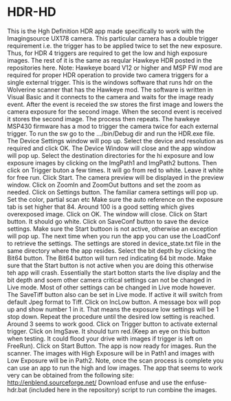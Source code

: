 # HDR-HD
This is the Hgh Definition HDR app made specifically to work with the Imagingsource UX178 camera. This particular camera has a double trigger requirement i.e. the trigger has to be applied twice to set the new exposure. Thus, for HDR 4 triggers are required to get the low and high exposure images. The rest of it is the same as reqular Hawkeye HDR posted in the repositories here.
Note: Hawkeye board V12 or higher and MSP FW mod are required for proper HDR operation to provide two camera triggers for a single external trigger. This is the windows software that runs hdr on the Wolverine scanner that has the Hawkeye mod. The software is written in Visual Basic and it connects to the camera and waits for the image ready event. After the event is receied the sw stores the first image and lowers the camera exposure for the second image. When the second event is received it stores the second image. The process then repeats. The hawkeye MSP430 firmware has a mod to trigger the camera twice for each external trigger. To run the sw go to the .../bin/Debug dir and run the HDR.exe file. The Device Settings window will pop up. Select the device and resolution as required and click OK. The Device Window will close and the app window will pop up. Select the destination directories for the hi exposure and low exposure images by clicking on the ImgPath1 and ImgPath2 buttons. Then click on Trigger buton a few times. It will go from red to white. Leave it white for free run. Click Start. The camera preview will be displayed in the preview window. Click on ZoomIn and ZoomOut buttons and set the zoom as needed. Click on Settings button. The familiar camera settings will pop up. Set the color, partial scan etc Make sure the auto reference on the exposure tab is set higher that 84. Around 100 is a good setting which gives overexposed image. Click on OK. The window will close. Click on Start button. It should go white. Click on SaveConf button to save the device settings. Make sure the Start buttoon is not active, otherwise an exception will pop up. The next time when you run the app you can use the LoadConf to retrieve the settings. The settings are stored in device_state.txt file in the same directory where the app resides. Select the bit depth by clicking the Bit64 button. The Bit64 button will turn red indicating 64 bit mode. Make sure that the Start button is not active when you are doing this otherwise teh app will crash. Essentially the start botton starts the live display and the bit depth and soem other camera critical settings can not be changed in Live mode. Most of other settings can be changed in Live mode however. The SaveTiff button also can be set in Live mode. If active it will switch from default Jpeg format to Tiff. Click on IncLow button. A message box will pop up and show number 1 in it. That means the exposure low settings will be 1 stop down. Repeat the procedure until the desired low setting is reached. Around 3 seems to work good. Click on Trigger button to activate external trigger. Click on ImgSave. It should turn red.(Keep an eye on this button when testing. It could flood your drive with images if trigger is left on FreeRun). Click on Start Button. The app is now ready for images. Run the scanner. The images with High Exposure will be in Path1 and images with Low Exposure will be in Path2. Note, once the scan process is complete you can use an app to run the high and low images. The app that seems to work very can be obtained from the following site: http://enblend.sourceforge.net/ Download enfuse and use the enfuse-hdr.bat (included here in the repository) script to run combine the images.
